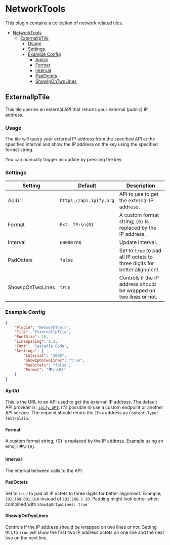 # NetworkTools

This plugin contains a collection of network related tiles.

- [NetworkTools](#networktools)
  - [ExternalIpTile](#externaliptile)
    - [Usage](#usage)
    - [Settings](#settings)
    - [Example Config](#example-config)
      - [ApiUrl](#apiurl)
      - [Format](#format)
      - [Interval](#interval)
      - [PadOctets](#padoctets)
      - [ShowIpOnTwoLines](#showipontwolines)


## ExternalIpTile
This tile queries an external API that returns your external (public) IP address.


### Usage
The tile will query your external IP address from the specified API at the specified interval and show the IP address on the key using the specified format string.

You can manually trigger an update by pressing the key.


### Settings

| Setting          | Default                 | Description                                                              |
| ---------------- | ----------------------- | ------------------------------------------------------------------------ |
| ApiUrl           | `https://api.ipify.org` | API to use to get the external IP address.                               |
| Format           | `Ext. IP:\n{0}`         | A custom format string; `{0}` is replaced by the IP address.             |
| Interval         | `60000` ms              | Update interval.                                                         |
| PadOctets        | `false`                 | Set to `true` to pad all IP octets to three digits for better alignment. |
| ShowIpOnTwoLines | `true`                  | Controls if the IP address should be wrapped on two lines or not.        |

### Example Config

```json
{
    "Plugin": "NetworkTools",
    "Tile": "ExternalIpTile",
    "FontSize": 16,
    "LineSpacing": 1.2,
    "Font": "Cascadia Code",
    "Settings": {
        "Interval": "3000",
        "ShowIpOnTwoLines": "true",
        "PadOctets": "false",
        "Format": "🌍\n{0}"
    }
}
```


#### ApiUrl
This is the URL to an API used to get the external IP address. The default API provider is; [`ipify API`](https://www.ipify.org/). It's possible to use a custom endpoint or another API service. The enpoint should return the `IPv4` address as `Content-Type: text/plain`.

#### Format
A custom format string; {0} is replaced by the IP address. Example using an emoji; `🌍\n{0}`.

#### Interval
The interval between calls to the API. 

#### PadOctets
Set to `true` to pad all IP octets to three digits for better alignment. Example; `192.168.001.010` instead of `192.168.1.10`. Padding might look better when combined with `ShowIpOnTwoLines: true`.

#### ShowIpOnTwoLines
Controls if the IP address should be wrapped on two lines or not. Setting this to `true` will show the first two IP address octets on one line and the next two on the next line.
